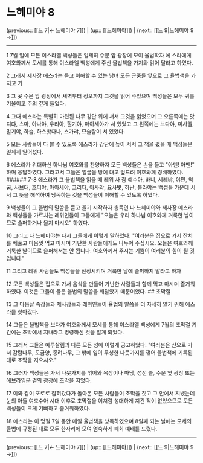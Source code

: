 # 느헤미야 8

(previous:: [[느 7|← 느헤미야 7]]) | (up:: [[느헤미야]]) | (next:: [[느 9|느헤미야 9 →]])

***




1 
7월 일에 모든 이스라엘 백성들은 일제히 수문 앞 광장에 모여 율법학자 에 스라에게 여호와께서 모세를 통해 이스라엘 백성에게 주신 율법책을 가져와 읽어 달라고 하였다. 



2 
그래서 제사장 에스라는 듣고 이해할 수 있는 남녀 모든 군중들 앞으로 그 율법책을 가지고 가 



3 
그 곳 수문 앞 광장에서 새벽부터 정오까지 그것을 읽어 주었으며 백성들은 모두 귀를 기울이고 주의 깊게 들었다. 



4 
그때 에스라는 특별히 마련된 나무 강단 위에 서서 그것을 읽었으며 그 오른쪽에는 맛디댜, 스마, 아나야, 우리아, 힐기야, 마아세야가 서 있었고 그 왼쪽에는 브다야, 미사엘, 말기야, 하숨, 하스밧다나, 스가랴, 므술람이 서 있었다. 



5 
모든 사람들이 다 볼 수 있도록 에스라가 강단에 높이 서서 그 책을 폈을 때 백성들은 일제히 일어섰다. 



6 
에스라가 위대하신 하나님 여호와를 찬양하자 모든 백성들은 손을 들고 "아멘! 아멘!" 하며 응답하였다. 그러고서 그들은 얼굴을 땅에 대고 엎드려 여호와께 경배하였다. ###### 7-8 에스라가 그 율법책을 읽을 때 레위 사 람 예수아, 바니, 세레뱌, 야민, 악굽, 사브대, 호디야, 마아세야, 그리다, 아사랴, 요사밧, 하난, 블라야는 백성들 가운데 서서 그 뜻을 해석하여 낭독하는 것을 백성들이 이해할 수 있도록 하였다. 



9 
백성들이 그 율법의 말씀을 듣고 울기 시작하자 총독인 나 느헤미야와 제사장 에스라와 백성들을 가르치는 레위인들이 그들에게 "오늘은 우리 하나님 여호와께 거룩한 날이므로 슬퍼하거나 울지 마시오" 하였다. 



10 
그리고 나 느헤미야는 다시 그들에게 이렇게 말하였다. "여러분은 집으로 가서 잔치를 베풀고 마음껏 먹고 마시며 가난한 사람들에게도 나누어 주십시오. 오늘은 여호와께 거룩한 날이므로 슬퍼해서는 안 됩니다. 여호와께서 주시는 기쁨이 여러분의 힘이 될 것입니다." 



11 
그리고 레위 사람들도 백성들을 진정시키며 거룩한 날에 슬퍼하지 말라고 하자 



12 
모든 백성들은 집으로 가서 음식을 만들어 가난한 사람들과 함께 먹고 마시며 즐거워하였다. 이것은 그들이 들은 율법의 말씀을 깨달았기 때문이었다. ## 초막절 



13 
그 다음날 족장들과 제사장들과 레위인들이 율법의 말씀을 더 자세히 알기 위해 에스라를 찾아갔다. 



14 
그들은 율법책을 보다가 여호와께서 모세를 통해 이스라엘 백성에게 7월의 초막절 기간에는 초막에서 지내라고 명령하신 것을 알게 되었다. 



15 
그래서 그들은 예루살렘과 다른 모든 성에 이렇게 공고하였다. "여러분은 산으로 가서 감람나무, 도금양, 종려나무, 그 밖에 잎이 무성한 나뭇가지를 꺾어 율법책에 기록된 대로 초막을 지으시오." 



16 
그러자 백성들은 가서 나뭇가지를 꺾어와 옥상이나 마당, 성전 뜰, 수문 옆 광장 또는 에브라임문 곁의 광장에 초막을 지었다. 



17 
이와 같이 포로로 잡혀갔다가 돌아온 모든 사람들이 초막을 짓고 그 안에서 지냈는데 눈의 아들 여호수아 시대 이후로 초막절을 이처럼 성대하게 지킨 적이 없었으므로 모든 백성들이 크게 기뻐하고 즐거워하였다. 



18 
에스라는 이 명절 7일 동안 매일 율법책을 낭독하였으며 8일째 되는 날에는 모세의 율법에 규정된 대로 모두 한자리에 모여 엄숙하게 폐회 예배를 드렸다.

***

(previous:: [[느 7|← 느헤미야 7]]) | (up:: [[느헤미야]]) | (next:: [[느 9|느헤미야 9 →]])
